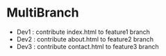 # MultiBranch
  - Dev1 : contribute index.html to feature1 branch  
  - Dev2 : contribute about.html to feature2 branch  
  - Dev3 : contribute contact.html to feature3 branch
